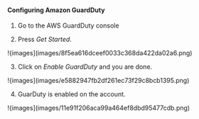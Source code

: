 #### Configuring Amazon GuardDuty

1)  Go to the AWS GuardDuty console

2)  Press *Get Started*.

!{images](images/8f5ea616dceef0033c368da422da02a6.png)

3)  Click on *Enable GuardDuty* and you are done.

!{images](images/e5882947fb2df261ec73f29c8bcb1395.png)

4)  GuarDuty is enabled on the account.

!{images](images/11e91f206aca99a464ef8dbd95477cdb.png)
